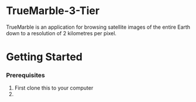 # TrueMarble-3-Tier
TrueMarble is an application for browsing satellite images of the entire Earth down to a resolution of 2 kilometres per
pixel.

<h1>Getting Started</h1>

<h3>Prerequisites</h3>
<ol>
  <li>First clone this to your computer</li>
  <li>
  
    
  
  </li>
  </ol>



